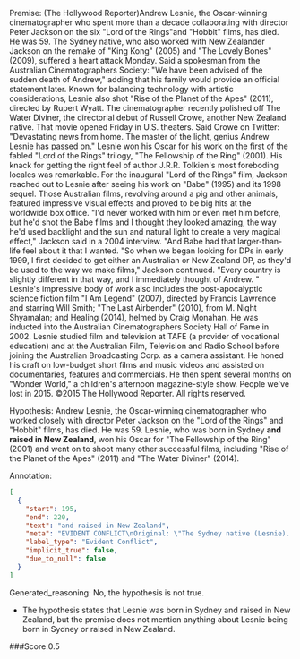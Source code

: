 
Premise:
(The Hollywood Reporter)Andrew Lesnie, the Oscar-winning cinematographer who spent more than a decade collaborating with director Peter Jackson on the six "Lord of the Rings"and "Hobbit" films, has died. He was 59. The Sydney native, who also worked with New Zealander Jackson on the remake of "King Kong" (2005) and "The Lovely Bones" (2009), suffered a heart attack Monday. Said a spokesman from the Australian Cinematographers Society: "We have been advised of the sudden death of Andrew," adding that his family would provide an official statement later. Known for balancing technology with artistic considerations, Lesnie also shot "Rise of the Planet of the Apes" (2011), directed by Rupert Wyatt. The cinematographer recently polished off The Water Diviner, the directorial debut of Russell Crowe, another New Zealand native. That movie opened Friday in U.S. theaters. Said Crowe on Twitter: "Devastating news from home. The master of the light, genius Andrew Lesnie has passed on." Lesnie won his Oscar for his work on the first of the fabled "Lord of the Rings" trilogy, "The Fellowship of the Ring" (2001). His knack for getting the right feel of author J.R.R. Tolkien's most foreboding locales was remarkable. For the inaugural "Lord of the Rings" film, Jackson reached out to Lesnie after seeing his work on "Babe" (1995) and its 1998 sequel. Those Australian films, revolving around a pig and other animals, featured impressive visual effects and proved to be big hits at the worldwide box office. "I'd never worked with him or even met him before, but he'd shot the Babe films and I thought they looked amazing, the way he'd used backlight and the sun and natural light to create a very magical effect," Jackson said in a 2004 interview. "And Babe had that larger-than-life feel about it that I wanted. "So when we began looking for DPs in early 1999, I first decided to get either an Australian or New Zealand DP, as they'd be used to the way we make films," Jackson continued. "Every country is slightly different in that way, and I immediately thought of Andrew. " Lesnie's impressive body of work also includes the post-apocalyptic science fiction film "I Am Legend" (2007), directed by Francis Lawrence and starring Will Smith; "The Last Airbender" (2010), from M. Night Shyamalan; and Healing (2014), helmed by Craig Monahan. He was inducted into the Australian Cinematographers Society Hall of Fame in 2002. Lesnie studied film and television at TAFE (a provider of vocational education) and at the Australian Film, Television and Radio School before joining the Australian Broadcasting Corp. as a camera assistant. He honed his craft on low-budget short films and music videos and assisted on documentaries, features and commercials. He then spent several months on "Wonder World," a children's afternoon magazine-style show. People we've lost in 2015. ©2015 The Hollywood Reporter. All rights reserved.


Hypothesis:
Andrew Lesnie, the Oscar-winning cinematographer who worked closely with director Peter Jackson on the "Lord of the Rings" and "Hobbit" films, has died. He was 59. Lesnie, who was born in Sydney **and raised in New Zealand**, won his Oscar for "The Fellowship of the Ring" (2001) and went on to shoot many other successful films, including "Rise of the Planet of the Apes" (2011) and "The Water Diviner" (2014).

Annotation:
```json
[
  {
    "start": 195,
    "end": 220,
    "text": "and raised in New Zealand",
    "meta": "EVIDENT CONFLICT\nOriginal: \"The Sydney native (Lesnie)...\" Native which means Lesnie was born and raised in Sydney, Australia.\nGenerative: \"...and raised in New Zealand...\"",
    "label_type": "Evident Conflict",
    "implicit_true": false,
    "due_to_null": false
  }
]
```

Generated_reasoning:
No, the hypothesis is not true. 
- The hypothesis states that Lesnie was born in Sydney and raised in New Zealand, but the premise does not mention anything about Lesnie being born in Sydney or raised in New Zealand.

###Score:0.5

